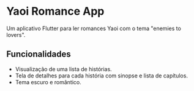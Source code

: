 # Yaoi Romance App

Um aplicativo Flutter para ler romances Yaoi com o tema "enemies to lovers".

## Funcionalidades

- Visualização de uma lista de histórias.
- Tela de detalhes para cada história com sinopse e lista de capítulos.
- Tema escuro e romântico.
